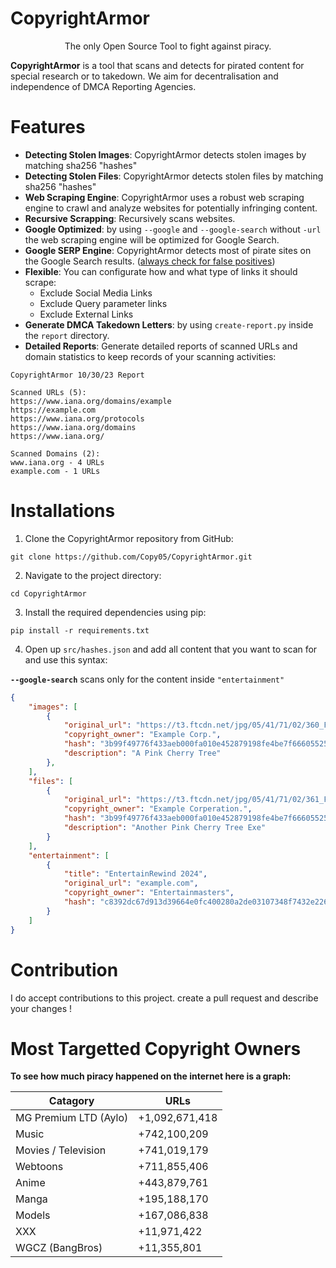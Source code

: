 # CopyrightArmor
<p style="text-align: center">The only Open Source Tool to fight against piracy.</p>

**CopyrightArmor** is a tool that scans and detects for pirated content for special research or to takedown. We aim for decentralisation and independence of DMCA Reporting Agencies.

# Features
- **Detecting Stolen Images**: CopyrightArmor detects stolen images by matching sha256 "hashes"
- **Detecting Stolen Files**: CopyrightArmor detects stolen files by matching sha256 "hashes"
- **Web Scraping Engine**: CopyrightArmor uses a robust web scraping engine to crawl and analyze websites for potentially infringing content.
- **Recursive Scrapping**: Recursively scans websites.
- **Google Optimized**: by using `--google` and `--google-search` without `-url` the web scraping engine will be optimized for Google Search.
- **Google SERP Engine**: CopyrightArmor detects most of pirate sites on the Google Search results. ([always check for false positives](https://github.com/Copy05/CopyrightArmor/discussions/4))
- **Flexible**: You can configurate how and what type of links it should scrape:
    - Exclude Social Media Links
    - Exclude Query parameter links
    - Exclude External Links
- **Generate DMCA Takedown Letters**: by using `create-report.py` inside the `report` directory.
- **Detailed Reports**: Generate detailed reports of scanned URLs and domain statistics to keep records of your scanning activities:
```
CopyrightArmor 10/30/23 Report

Scanned URLs (5):
https://www.iana.org/domains/example
https://example.com
https://www.iana.org/protocols
https://www.iana.org/domains
https://www.iana.org/

Scanned Domains (2):
www.iana.org - 4 URLs
example.com - 1 URLs
```

# Installations

1. Clone the CopyrightArmor repository from GitHub:
```
git clone https://github.com/Copy05/CopyrightArmor.git
```

2. Navigate to the project directory:
```
cd CopyrightArmor
```

3. Install the required dependencies using pip:
```
pip install -r requirements.txt
```

4. Open up `src/hashes.json` and add all content that you want to scan for and use this syntax:

**`--google-search`** scans only for the content inside `"entertainment"`
```json
{
    "images": [
        {
            "original_url": "https://t3.ftcdn.net/jpg/05/41/71/02/360_F_541710260_3qZwn627nHyHA99xIktU7tKotn93YGjw.jpg",
            "copyright_owner": "Example Corp.",
            "hash": "3b99f49776f433aeb000fa010e452879198fe4be7f6660552527b53304268342",
            "description": "A Pink Cherry Tree"
        },
    ],
    "files": [
        {
            "original_url": "https://t3.ftcdn.net/jpg/05/41/71/02/361_F_541710260_3qZwn627nHyHA99xIktU7tKotn93YGjw.exe",
            "copyright_owner": "Example Corperation.",
            "hash": "3b99f49776f433aeb000fa010e452879198fe4be7f6660552527b53304268343",
            "description": "Another Pink Cherry Tree Exe"
        }
    ],
    "entertainment": [
        {
            "title": "EntertainRewind 2024",
            "original_url": "example.com",
            "copyright_owner": "Entertainmasters",
            "hash": "c8392dc67d913d39664e0fc400280a2de03107348f7432e226194f0a7e4eeebe"
        }
    ]
}
```

# Contribution

I do accept contributions to this project. create a pull request and describe your changes !

# Most Targetted Copyright Owners

**To see how much piracy happened on the internet here is a graph:**

| Catagory              | URLs              |
|-----------------------|-------------------|
| MG Premium LTD (Aylo) | +1,092,671,418    |
| Music                 | +742,100,209      |
| Movies / Television   | +741,019,179      |
| Webtoons              | +711,855,406      |
| Anime                 | +443,879,761      |
| Manga                 | +195,188,170      |
| Models                | +167,086,838      |
| XXX                   | +11,971,422       |
| WGCZ (BangBros)       | +11,355,801       |